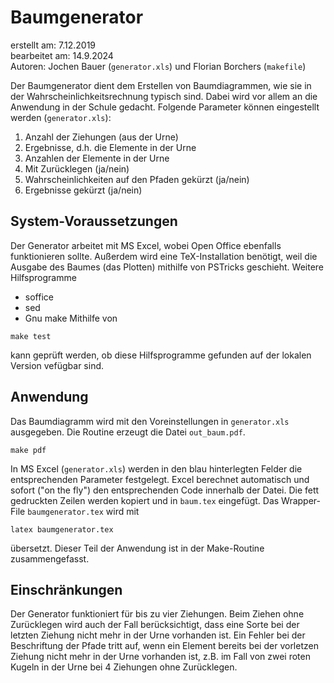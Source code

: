 
Baumgenerator 
=============

erstellt am: 7.12.2019  
bearbeitet am: 14.9.2024  
Autoren: Jochen Bauer (`generator.xls`) und Florian Borchers (`makefile`)

Der Baumgenerator dient dem Erstellen von Baumdiagrammen, wie sie in der Wahrscheinlichkeitsrechnung typisch sind. Dabei wird vor allem an die Anwendung in der Schule gedacht. Folgende Parameter können eingestellt werden (`generator.xls`):

 1. Anzahl der Ziehungen (aus der Urne)
 2. Ergebnisse, d.h. die Elemente in der Urne
 3. Anzahlen der Elemente in der Urne
 4. Mit Zurücklegen (ja/nein)
 5. Wahrscheinlichkeiten auf den Pfaden gekürzt (ja/nein)
 6. Ergebnisse gekürzt (ja/nein)


System-Voraussetzungen
----------------------

Der Generator arbeitet mit MS Excel, wobei Open Office ebenfalls funktionieren sollte. Außerdem wird eine TeX-Installation benötigt, weil die Ausgabe des Baumes (das Plotten) mithilfe von PSTricks geschieht. Weitere Hilfsprogramme
  - soffice
  - sed
  - Gnu make
Mithilfe von 
```
make test
```
kann geprüft werden, ob diese Hilfsprogramme gefunden auf der lokalen Version vefügbar sind. 

Anwendung
---------
Das Baumdiagramm wird mit den Voreinstellungen in `generator.xls` ausgegeben. Die Routine erzeugt die Datei `out_baum.pdf`.
```
make pdf
```

In MS Excel (`generator.xls`) werden in den blau hinterlegten Felder die entsprechenden Parameter festgelegt. Excel berechnet automatisch und sofort ("on the fly") den entsprechenden Code innerhalb der Datei. Die fett gedruckten Zeilen werden kopiert und in `baum.tex` eingefügt. Das Wrapper-File `baumgenerator.tex` wird mit 
```
latex baumgenerator.tex
```
übersetzt. Dieser Teil der Anwendung ist in der Make-Routine zusammengefasst. 


Einschränkungen
---------------

Der Generator funktioniert für bis zu vier Ziehungen. Beim Ziehen ohne Zurücklegen wird auch der Fall berücksichtigt, dass eine Sorte bei der letzten Ziehung nicht mehr in der Urne vorhanden ist. Ein Fehler bei der Beschriftung der Pfade tritt auf, wenn ein Element bereits bei der vorletzen Ziehung nicht mehr in der Urne vorhanden ist, z.B. im Fall von zwei roten Kugeln in der Urne bei 4 Ziehungen ohne Zurücklegen. 

